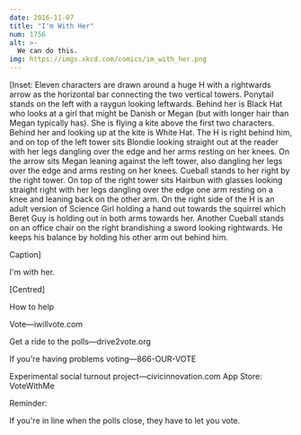 ```yaml
---
date: 2016-11-07
title: "I'm With Her"
num: 1756
alt: >-
  We can do this.
img: https://imgs.xkcd.com/comics/im_with_her.png
---
```

[Inset: Eleven characters are drawn around a huge H with a rightwards arrow as the horizontal bar connecting the two vertical towers. Ponytail stands on the left with a raygun looking leftwards. Behind her is Black Hat who looks at a girl that might be Danish or Megan (but with longer hair than Megan typically has). She is flying a kite above the first two characters. Behind her and looking up at the kite is White Hat. The H is right behind him, and on top of the left tower sits Blondie looking straight out at the reader with her legs dangling over the edge and her arms resting on her knees. On the arrow sits Megan leaning against the left tower, also dangling her legs over the edge and arms resting on her knees. Cueball stands to her right by the right tower. On top of the right tower sits Hairbun with glasses looking straight right with her legs dangling over the edge one arm resting on a knee and leaning back on the other arm. On the right side of the H is an adult version of Science Girl holding a hand out towards the squirrel which Beret Guy is holding out in both arms towards her. Another Cueball stands on an office chair on the right brandishing a sword looking rightwards. He keeps his balance by holding his other arm out behind him.

Caption]

I'm with her.

[Centred]

How to help

Vote―iwillvote.com

Get a ride to the polls―drive2vote.org

If you're having problems voting―866-OUR-VOTE

Experimental social turnout project―civicinnovation.com App Store: VoteWithMe

Reminder:

If you're in line when the polls close, they have to let you vote.